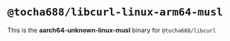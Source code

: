 # `@tocha688/libcurl-linux-arm64-musl`

This is the **aarch64-unknown-linux-musl** binary for `@tocha688/libcurl`
